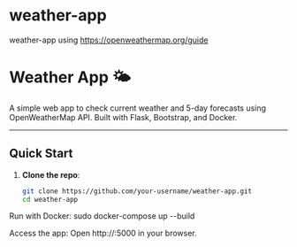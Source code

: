 # weather-app
weather-app using https://openweathermap.org/guide


# Weather App 🌤️

A simple web app to check current weather and 5-day forecasts using OpenWeatherMap API. Built with Flask, Bootstrap, and Docker.

---

## Quick Start

1. **Clone the repo**:
   ```bash
   git clone https://github.com/your-username/weather-app.git
   cd weather-app

Run with Docker:
sudo docker-compose up --build


Access the app:
Open http://<EC2-publicip>:5000 in your browser.
